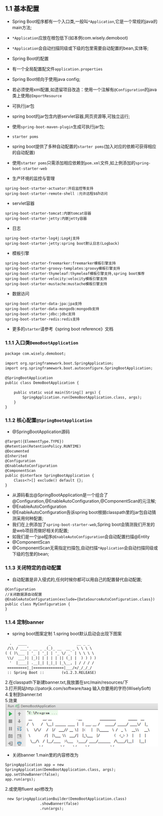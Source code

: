 ## 1.1 基本配置
- Spring Boot程序都有一个入口类,一般叫`*Application`,它是一个常规的java的main方法;
 - `*Application`应放在根包低下(如本例com.wisely.demoboot)
 - `*Application`会自动扫描同级或下级的包里需要自动配置的bean,实体等;

- Spring Boot的配置
 - 有一个全局配置配文件`application.properties`
 - Spring Boot倾向于使用java config;
 - 若必须使用xml配置,如遗留项目改造：使用一个注解有`@Configuration`的java类上使用`@ImportResource`

- 可执行jar包
 - spring boot的jar包含内嵌servlet容器,网页资源等,可独立运行;
 - 使用`spring-boot-maven-plugin`生成可执行jar包;

- `starter poms`
 - spring boot提供了多种自动配置的`starter poms`(加入对应的依赖可获得相应的自动配置)
 - 使用`starter poms`只需添加相应依赖到`pom.xml`文件,如上例添加的`spring-boot-starter-web`

 - 生产环境的监控与管理

 `spring-boot-starter-actuator:开启监控等支持`  
 `spring-boot-starter-remote-shell :允许远程`ssh`访问`  

 - servlet容器

 `spring-boot-starter-tomcat:内嵌tomcat容器`  
 `spring-boot-starter-jetty:内嵌jetty容器`  

 - 日志

 `spring-boot-starter-log4j:Log4j支持`  
 `spring-boot-starter-jetty:spring boot默认日志(Logback)`  

 - 模板引擎

 `spring-boot-starter-freemarker:freemarker模板引擎支持`  
 `spring-boot-starter-groovy-templates:groovy模板引擎支持`  
 `spring-boot-starter-thymeleaf:thymeleaf模板引擎支持,spring boot推荐`  
 `spring-boot-starter-velocity:velocity模板引擎支持`  
 `spring-boot-starter-mustache:mustache模板引擎支持`  

  - 数据访问

 `spring-boot-starter-data-jpa:jpa支持`  
 `spring-boot-starter-data-mongodb:mongodb支持`  
 `spring-boot-starter-jdbc:jdbc支持`  
 `spring-boot-starter-redis:redis支持`  

 - 更多的`starter`请参考《spring boot reference》文档

### 1.1.1 入口类`DemoBootApplication`

```
package com.wisely.demoboot;

import org.springframework.boot.SpringApplication;
import org.springframework.boot.autoconfigure.SpringBootApplication;

@SpringBootApplication
public class DemoBootApplication {

    public static void main(String[] args) {
        SpringApplication.run(DemoBootApplication.class, args);
    }
}

```
### 1.1.2 核心配置`@SpringBootApplication`
- @SpringBootApplication源码
```
@Target({ElementType.TYPE})
@Retention(RetentionPolicy.RUNTIME)
@Documented
@Inherited
@Configuration
@EnableAutoConfiguration
@ComponentScan
public @interface SpringBootApplication {
    Class<?>[] exclude() default {};
}
```
- 从源码看出@SpringBootApplication是一个组合了@Configuration,@EnableAutoConfiguration,@ComponentScan的元注解;
- @EnableAutoConfiguration
 - @EnableAutoConfiguration告诉spring boot根据classpath里的jar包自动猜测采用何种配置;
 - 我们在上例添加了`spring-boot-starter-web`,Spring boot会猜测我们开发的是web项目而做好相关的配置;
 - 如我们是一个jpa程序`@EnableAutoConfiguration`会自动配置扫描@Entity
- @ComponentScan
 - @ComponentScan无需指定扫描包,自动扫描`*Application`会自动扫描同级或下级的包里的bean;

### 1.1.3 关闭特定的自动配置
- 自动配置是非入侵式的,任何时候你都可以用自己的配置替代自动配置;

```
@Configuration
//关闭数据源自动配置
@EnableAutoConfiguration(exclude={DataSourceAutoConfiguration.class})
public class MyConfiguration {
}
```

### 1.1.4 定制banner
- spring boot图案定制
 1.spring boot默认启动会出现下图案  

```
  .   ____          _            __ _ _
 /\\ / ___'_ __ _ _(_)_ __  __ _ \ \ \ \
( ( )\___ | '_ | '_| | '_ \/ _` | \ \ \ \
 \\/  ___)| |_)| | | | | || (_| |  ) ) ) )
  '  |____| .__|_| |_|_| |_\__, | / / / /
 =========|_|==============|___/=/_/_/_/
 :: Spring Boot ::        (v1.2.3.RELEASE)
```

 2.在classpath下新建banner.txt,我放置在src/main/resources/下  
 3.打开网站http://patorjk.com/software/taag 输入你要用的字符(WiselySoft)  
 4.复制到banner.txt  
 5.效果  
 ![](resources/2-1.jpg)

- 关闭banner
 1.main里的内容修改为  
```
SpringApplication app = new SpringApplication(DemoBootApplication.class, args);
app.setShowBanner(false);
app.run(args);
```
 2.或使用fluent api修改为  
```
 new SpringApplicationBuilder(DemoBootApplication.class)
                .showBanner(false)
                .run(args);
```